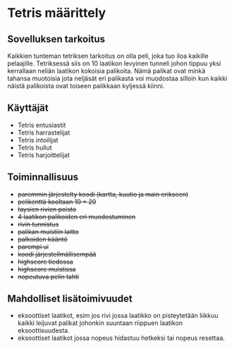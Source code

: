 # Tetris määrittely

## Sovelluksen tarkoitus

Kaikkien tunteman tetriksen tarkoitus on olla peli, joka tuo iloa kaikille pelaajille. 
Tetriksessä siis on 10 laatikon levyinen tunneli johon tippuu yksi kerrallaan neliän laatikon kokoisia palikoita. 
Nämä palikat ovat minkä tahansa muotoisia jota neljäsät eri palikasta voi muodostaa silloin kun kaikki näistä palikoista ovat toiseen palikkaan kyljessä kiinni.

## Käyttäjät 

+ Tetris entusiastit
+ Tetris harrastelijat
+ Tetris intoilijat
+ Tetris hullut
+ Tetris harjoittelijat

## Toiminnallisuus

+ ~~paremmin järjestelty koodi (kartta, kuutio ja main erikseen)~~
+ ~~pelikenttä kooltaan 10 * 20~~
+ ~~taysien rivien poisto~~
+ ~~4 laatikon palikoiden eri muodostuminen~~
+ ~~rivin tunnistus~~
+ ~~palikan muistiin laitto~~
+ ~~palkoiden kääntö~~
+ ~~parempi ui~~
+ ~~koodi järjestellmällisempää~~
+ ~~highscore tiedossa~~
+ ~~highscore muistissa~~ 
+ ~~nopeutuva pelin tahti~~

## Mahdolliset lisätoimivuudet

+ eksoottiset laatikot, esim jos rivi jossa laatikko on pisteytetään liikkuu kaikki leijuvat palikat johonkin suuntaan riippuen laatikon eksoottisuudesta.
+ eksoottiset laatikot jossa nopeus hidastuu hetkeksi tai nopeus resettaa.
